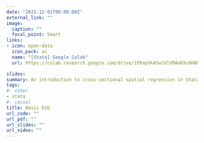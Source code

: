 ```yaml
---
date: "2023-12-01T00:00:00Z"
external_link: ""
image:
  caption: ""
  focal_point: Smart
links:
- icon: open-data
  icon_pack: ai
  name: "[Stata] Google Colab"
  url: https://colab.research.google.com/drive/1P8apVk4SwJdlVMAoKXu9H8PLsukA2QI2?usp=sharing

slides: 
summary: An introduction to cross-sectional spatial regression in Stata
tags:
#- other
- stata
#- causal
title: Basic DiD
url_code: ""
url_pdf: ""
url_slides: ""
url_video: ""
---
```


